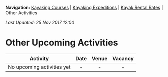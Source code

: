 **Navigation:** [Kayaking Courses](index) &#124; [Kayaking Expeditions](expedition) &#124; [Kayak Rental Rates](rental) &#124; Other Activities

_Last Updated: 25 Nov 2017 12:00_
# Other Upcoming Activities

Activity | Date | Venue | Vacancy
:---:|:---:|:---:|:---:
No upcoming activities yet|-|-|- 


